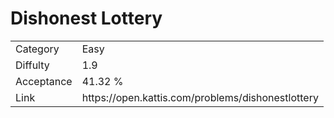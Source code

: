 # Dishonest Lottery

<table>
    <tr>
        <td>Category</td>
        <td>Easy</td>
    </tr>
    <tr>
        <td>Diffulty</td>
        <td>1.9</td>
    </tr>
    <tr>
        <td>Acceptance</td>
        <td>41.32 %</td>
    </tr>
    <tr>
        <td>Link</td>
        <td>https://open.kattis.com/problems/dishonestlottery</td>
    </tr>
</table>